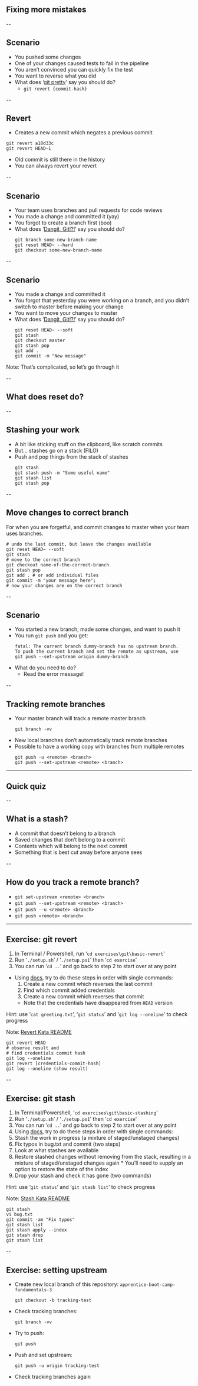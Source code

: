 ## Fixing more mistakes

--

## Scenario

+ You pushed some changes
+ One of your changes caused tests to fail in the pipeline
+ You aren’t convinced you can quickly fix the test
+ You want to reverse what you did
+ What does ‘[git pretty](http://justinhileman.info/article/git-pretty/)’ say you should do?
  + `git revert {commit-hash}`

--

## Revert

+ Creates a new commit which negates a previous commit
```
git revert a18d33c
git revert HEAD~1
```
+ Old commit is still there in the history
+ You can always revert your revert

--

## Scenario

+ Your team uses branches and pull requests for code reviews
+ You made a change and committed it (yay)
+ You forgot to create a branch first (boo)
+ What does ‘[Dangit, Git!?!](https://dangitgit.com/)’ say you should do?
  ```
  git branch some-new-branch-name
  git reset HEAD~ --hard
  git checkout some-new-branch-name
  ```

--

## Scenario

+ You made a change and committed it
+ You forgot that yesterday you were working on a branch, and you didn’t switch to master before making your change
+ You want to move your changes to master
+ What does ‘[Dangit, Git!?!](https://dangitgit.com/)’ say you should do?
  ```
  git reset HEAD~ --soft
  git stash
  git checkout master
  git stash pop
  git add .
  git commit -m "New message"
  ```

Note: That’s complicated, so let’s go through it  

--

## What does reset do?

--

## Stashing your work

+ A bit like sticking stuff on the clipboard, like scratch commits
+ But… stashes go on a stack (FILO)
+ Push and pop things from the stack of stashes
  ```
  git stash
  git stash push -m "Some useful name"
  git stash list
  git stash pop
  ```

--

## Move changes to correct branch

For when you are forgetful, and commit changes to master when your team uses branches.

```
# undo the last commit, but leave the changes available
git reset HEAD~ --soft
git stash
# move to the correct branch
git checkout name-of-the-correct-branch
git stash pop
git add . # or add individual files
git commit -m "your message here";
# now your changes are on the correct branch
```

--

## Scenario

+ You started a new branch, made some changes, and want to push it
+ You run `git push` and you get:
  ```
  fatal: The current branch dummy-branch has no upstream branch.
  To push the current branch and set the remote as upstream, use
  git push --set-upstream origin dummy-branch
  ```
+ What do you need to do?
  + Read the error message!

--

## Tracking remote branches

+ Your master branch will track a remote master branch
  ```
  git branch -vv
  ```
+ New local branches don’t automatically track remote branches
+ Possible to have a working copy with branches from multiple remotes
  ```
  git push -u <remote> <branch>
  git push --set-upstream <remote> <branch>
  ```

---

## Quick quiz

--

## What is a stash?

- A commit that doesn’t belong to a branch
- Saved changes that don’t belong to a commit
- Contents which will belong to the next commit
- Something that is best cut away before anyone sees

--

## How do you track a remote branch?

- `git set-upstream <remote> <branch>`
- `git push --set-upstream <remote> <branch>`
- `git push --u <remote> <branch>`
- `git push <remote> <branch>`

---

<!-- .slide: style="font-size: 80%" -->

## Exercise: git revert

1. In Terminal / Powershell, run ‘`cd exercises\git\basic-revert`’
1. Run ‘`./setup.sh`’ / ‘`./setup.ps1`’ then ‘`cd exercise`’
1. You can run ‘`cd ..`’ and go back to step 2 to start over at any point
* Using [docs](https://git-scm.com/docs/git-revert), try to do these steps in order with single commands:
  1. Create a new commit which reverses the last commit
  1. Find which commit added credentials
  1. Create a new commit which reverses that commit
    * Note that the credentials have disappeared from `HEAD` version

Hint: use ‘`cat greeting.txt`’, ‘`git status`’ and ‘`git log --oneline`’ to check progress

Note: [Revert Kata README](https://github.com/eficode-academy/git-katas/tree/master/basic-revert)
```
git revert HEAD
# observe result and
# find credentials commit hash
git log --oneline
git revert [credentials-commit-hash]
git log --oneline (show result)
```

--

<!-- .slide: style="font-size: 75%" -->

## Exercise: git stash

1. In Terminal/Powershell, ‘`cd exercises\git\basic-stashing`’
1. Run ‘`./setup.sh`’ / ‘`./setup.ps1`’ then ‘`cd exercise`’
1. You can run ‘`cd ..`’ and go back to step 2 to start over at any point
1. Using [docs](https://git-scm.com/docs/git-stash), try to do these steps in order with single commands:
  1. Stash the work in progress (a mixture of staged/unstaged changes)
  1. Fix typos in bug.txt and commit (two steps)
  1. Look at what stashes are available
  1. Restore stashed changes without removing from the stack, resulting in a mixture of staged/unstaged changes again
    * You’ll need to supply an option to restore the state of the index
  1. Drop your stash and check it has gone (two commands)

Hint: use ‘`git status`’ and ‘`git stash list`’ to check progress

Note: [Stash Kata README](https://github.com/eficode-academy/git-katas/tree/master/basic-stashing)
```
git stash
vi bug.txt
git commit -am "Fix typos"
git stash list
git stash apply --index
git stash drop
git stash list
```

--

## Exercise: setting upstream

* Create new local branch of this repository:
  `apprentice-boot-camp-fundamentals-3`
    ```
    git checkout -b tracking-test
    ```
* Check tracking branches: 
    ```
    git branch -vv
    ```
* Try to push: 
    ```
    git push
    ```
* Push and set upstream: 
    ```
    git push -u origin tracking-test
    ```
* Check tracking branches again
